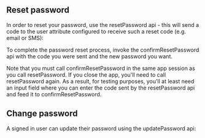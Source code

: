 ## Reset password
In order to reset your password, use the resetPassword api - this will send a code to the user attribute configured to receive such a reset code (e.g. email or SMS):

<inline-fragment platform="ios" src="~/lib/auth/fragments/ios/password_management/10_reset_password.md"></inline-fragment> <inline-fragment platform="android" src="~/lib/auth/fragments/android/password_management/10_reset_password.md"></inline-fragment> <inline-fragment platform="flutter" src="~/lib/auth/fragments/flutter/password_management/10_reset_password.md"></inline-fragment>

To complete the password reset process, invoke the confirmResetPassword api with the code you were sent and the new password you want.

<amplify-callout> Note that you must call confirmResetPassword in the same app session as you call resetPassword. If you close the app, you'll need to call resetPassword again. As a result, for testing purposes, you'll at least need an input field where you can enter the code sent by the resetPassword api and feed it to confirmResetPassword. </amplify-callout>

<inline-fragment platform="ios" src="~/lib/auth/fragments/ios/password_management/20_confirm_reset_password.md"></inline-fragment> <inline-fragment platform="android" src="~/lib/auth/fragments/android/password_management/20_confirm_reset_password.md"></inline-fragment> <inline-fragment platform="flutter" src="~/lib/auth/fragments/flutter/password_management/20_confirm_reset_password.md"></inline-fragment>

## Change password
A signed in user can update their password using the updatePassword api:

<inline-fragment platform="ios" src="~/lib/auth/fragments/ios/password_management/30_change_password.md"></inline-fragment> <inline-fragment platform="android" src="~/lib/auth/fragments/android/password_management/30_change_password.md"></inline-fragment> <inline-fragment platform="flutter" src="~/lib/auth/fragments/flutter/password_management/30_change_password.md"></inline-fragment>
